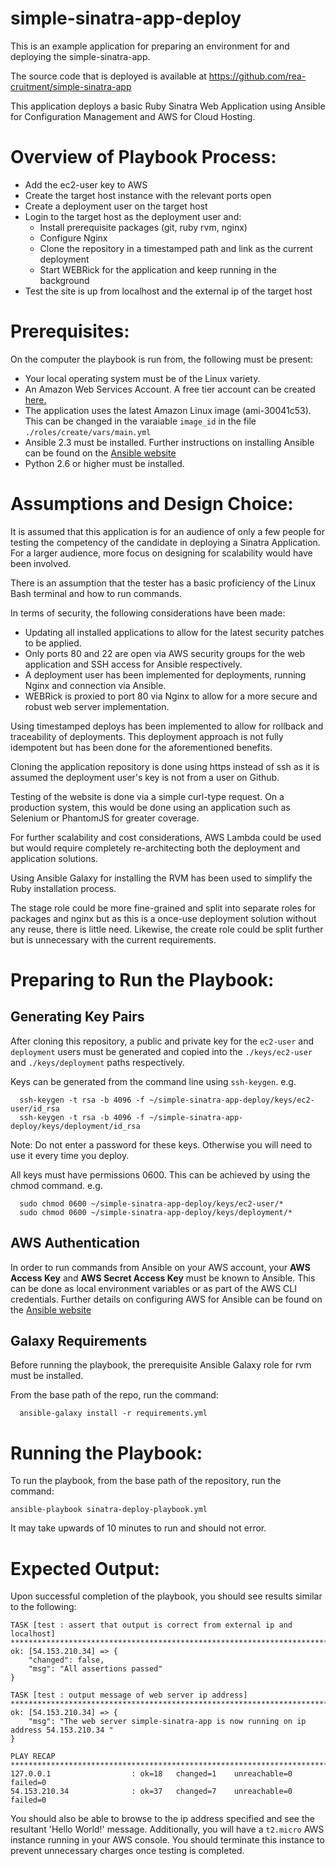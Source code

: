 # simple-sinatra-app-deploy

This is an example application for preparing an environment for and deploying the simple-sinatra-app.

The source code that is deployed is available at https://github.com/rea-cruitment/simple-sinatra-app

This application deploys a basic Ruby Sinatra Web Application using Ansible for Configuration Management and AWS for Cloud Hosting.

# Overview of Playbook Process:

 - Add the ec2-user key to AWS
 - Create the target host instance with the relevant ports open
 - Create a deployment user on the target host
 - Login to the target host as the deployment user and:
   - Install prerequisite packages (git, ruby rvm, nginx)
   - Configure Nginx
   - Clone the repository in a timestamped path and link as the current deployment
   - Start WEBRick for the application and keep running in the background
 - Test the site is up from localhost and the external ip of the target host

# Prerequisites:

On the computer the playbook is run from, the following must be present:

  - Your local operating system must be of the Linux variety.
  - An Amazon Web Services Account. A free tier account can be created [here.](https://aws.amazon.com/free/)
  - The application uses the latest Amazon Linux image (ami-30041c53). This can be changed in the varaiable `image_id` in the file `./roles/create/vars/main.yml`
  - Ansible 2.3 must be installed. Further instructions on installing Ansible can be found on the [Ansible website](http://docs.ansible.com/ansible/latest/intro_installation.html)
  - Python 2.6 or higher must be installed.

# Assumptions and Design Choice:

It is assumed that this application is for an audience of only a few people for testing the competency of the candidate in deploying a Sinatra Application.
For a larger audience, more focus on designing for scalability would have been involved.

There is an assumption that the tester has a basic proficiency of the Linux Bash terminal and how to run commands.

In terms of security, the following considerations have been made:
  - Updating all installed applications to allow for the latest security patches to be applied.
  - Only ports 80 and 22 are open via AWS security groups for the web application and SSH access for Ansible respectively.
  - A deployment user has been implemented for deployments, running Nginx and connection via Ansible.
  - WEBRick is proxied to port 80 via Nginx to allow for a more secure and robust web server implementation.

Using timestamped deploys has been implemented to allow for rollback and traceability of deployments.
This deployment approach is not fully idempotent but has been done for the aforementioned benefits.

Cloning the application repository is done using https instead of ssh as it is assumed the deployment user's key is not from a user on Github.

Testing of the website is done via a simple curl-type request. On a production system, this would be done using an application such as Selenium or PhantomJS for greater coverage.

For further scalability and cost considerations, AWS Lambda could be used but would require completely re-architecting both the deployment and application solutions.

Using Ansible Galaxy for installing the RVM has been used to simplify the Ruby installation process.

The stage role could be more fine-grained and split into separate roles for packages and nginx but as this is a once-use deployment solution without any reuse, there is little need. Likewise, the create role could be split further but is unnecessary with the current requirements.

# Preparing to Run the Playbook:

## Generating Key Pairs

After cloning this repository, a public and private key for the `ec2-user` and `deployment` users must be generated and copied into the `./keys/ec2-user`
and `./keys/deployment` paths respectively.

Keys can be generated from the command line using `ssh-keygen`. e.g.

```
  ssh-keygen -t rsa -b 4096 -f ~/simple-sinatra-app-deploy/keys/ec2-user/id_rsa
  ssh-keygen -t rsa -b 4096 -f ~/simple-sinatra-app-deploy/keys/deployment/id_rsa
```

Note: Do not enter a password for these keys. Otherwise you will need to use it every time you deploy.

All keys must have permissions 0600. This can be achieved by using the chmod command. e.g.

```
  sudo chmod 0600 ~/simple-sinatra-app-deploy/keys/ec2-user/*
  sudo chmod 0600 ~/simple-sinatra-app-deploy/keys/deployment/*
```

## AWS Authentication

In order to run commands from Ansible on your AWS account, your **AWS Access Key** and **AWS Secret Access Key** must be known to Ansible.
This can be done as local environment variables or as part of the AWS CLI credentials.
Further details on configuring AWS for Ansible can be found on the [Ansible website](http://docs.ansible.com/ansible/latest/guide_aws.html)

## Galaxy Requirements

Before running the playbook, the prerequisite Ansible Galaxy role for rvm must be installed.

From the base path of the repo, run the command:
```
  ansible-galaxy install -r requirements.yml
```

# Running the Playbook:

To run the playbook, from the base path of the repository, run the command:

```
ansible-playbook sinatra-deploy-playbook.yml
```

It may take upwards of 10 minutes to run and should not error.

# Expected Output:

Upon successful completion of the playbook, you should see results similar to the following:

```
TASK [test : assert that output is correct from external ip and localhost] *******************************************************************************************************************************************************************
ok: [54.153.210.34] => {
    "changed": false,
    "msg": "All assertions passed"
}

TASK [test : output message of web server ip address] ****************************************************************************************************************************************************************************************
ok: [54.153.210.34] => {
    "msg": "The web server simple-sinatra-app is now running on ip address 54.153.210.34 "
}

PLAY RECAP ***********************************************************************************************************************************************************************************************************************************
127.0.0.1                  : ok=18   changed=1    unreachable=0    failed=0
54.153.210.34              : ok=37   changed=7    unreachable=0    failed=0
```

You should also be able to browse to the ip address specified and see the resultant 'Hello World!' message.
Additionally, you will have a `t2.micro` AWS instance running in your AWS console.
You should terminate this instance to prevent unnecessary charges once testing is completed.
